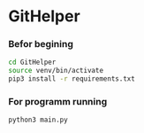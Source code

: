 # GitHelper
### Befor begining
```bash
cd GitHelper
source venv/bin/activate
pip3 install -r requirements.txt 
```
### For programm running
```bash
python3 main.py
```
